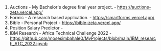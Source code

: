 1. Auctions - My Bachelor's degree final year project. - https://auctions-zeta.vercel.app/
2. Formic - A research based application. - https://smartforms.vercel.app/
3. Bible - Personal Project - https://bible-zeta.vercel.app/
4. Position Salary Predictor - 
5. IBM Research - Africa Technical Challenge 2022 - https://github.com/mosesimbahale0/MyProjects/blob/main/IBM_research_ATC_2022.ipynb

   

